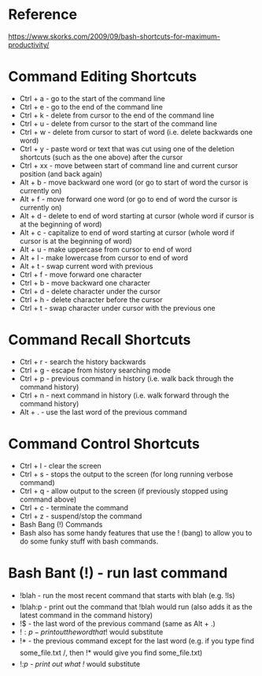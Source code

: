 # Reference
https://www.skorks.com/2009/09/bash-shortcuts-for-maximum-productivity/

# Command Editing Shortcuts
 *  Ctrl + a - go to the start of the command line
 *  Ctrl + e - go to the end of the command line
 *  Ctrl + k - delete from cursor to the end of the command line
 *  Ctrl + u - delete from cursor to the start of the command line
 *  Ctrl + w - delete from cursor to start of word (i.e. delete backwards one word)
 *  Ctrl + y - paste word or text that was cut using one of the deletion shortcuts (such as the one above) after the cursor
 *  Ctrl + xx - move between start of command line and current cursor position (and back again)
 *  Alt + b - move backward one word (or go to start of word the cursor is currently on)
 *  Alt + f - move forward one word (or go to end of word the cursor is currently on)
 *  Alt + d - delete to end of word starting at cursor (whole word if cursor is at the beginning of word)
 *  Alt + c - capitalize to end of word starting at cursor (whole word if cursor is at the beginning of word)
 *  Alt + u - make uppercase from cursor to end of word
 *  Alt + l - make lowercase from cursor to end of word
 *  Alt + t - swap current word with previous
 *  Ctrl + f - move forward one character
 *  Ctrl + b - move backward one character
 *  Ctrl + d - delete character under the cursor
 *  Ctrl + h - delete character before the cursor
 *  Ctrl + t - swap character under cursor with the previous one

# Command Recall Shortcuts
 *  Ctrl + r - search the history backwards
 *  Ctrl + g - escape from history searching mode
 *  Ctrl + p - previous command in history (i.e. walk back through the command history)
 *  Ctrl + n - next command in history (i.e. walk forward through the command history)
 *  Alt + . - use the last word of the previous command

# Command Control Shortcuts
 *  Ctrl + l - clear the screen
 *  Ctrl + s - stops the output to the screen (for long running verbose command)
 *  Ctrl + q - allow output to the screen (if previously stopped using command above)
 *  Ctrl + c - terminate the command
 *  Ctrl + z - suspend/stop the command
 *  Bash Bang (!) Commands
 *  Bash also has some handy features that use the ! (bang) to allow you to do some funky stuff with bash commands.

# Bash Bant (!) - run last command
 *  !blah - run the most recent command that starts with blah (e.g. !ls)
 *  !blah:p - print out the command that !blah would run (also adds it as the latest command in the command history)
 *  !$ - the last word of the previous command (same as Alt + .)
 *  !$:p - print out the word that !$ would substitute
 *  !* - the previous command except for the last word (e.g. if you type find some_file.txt /, then !* would give you find some_file.txt)
 *  !*:p - print out what !* would substitute
